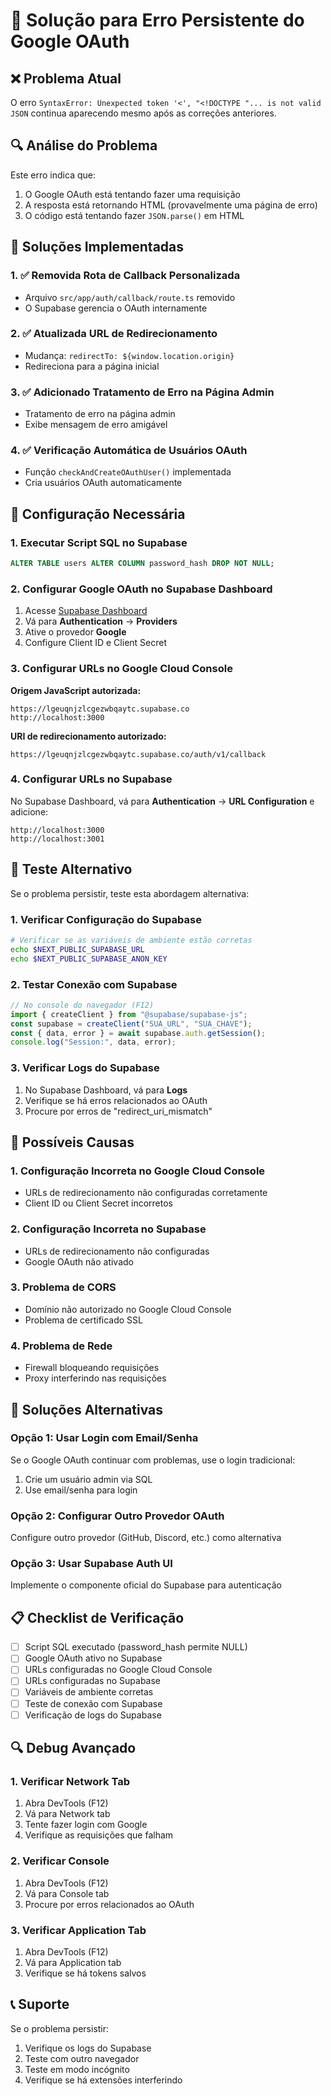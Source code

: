 # 🔧 Solução para Erro Persistente do Google OAuth

## ❌ Problema Atual

O erro `SyntaxError: Unexpected token '<', "<!DOCTYPE "... is not valid JSON` continua aparecendo mesmo após as correções anteriores.

## 🔍 Análise do Problema

Este erro indica que:

1. O Google OAuth está tentando fazer uma requisição
2. A resposta está retornando HTML (provavelmente uma página de erro)
3. O código está tentando fazer `JSON.parse()` em HTML

## 🔧 Soluções Implementadas

### 1. ✅ Removida Rota de Callback Personalizada

- Arquivo `src/app/auth/callback/route.ts` removido
- O Supabase gerencia o OAuth internamente

### 2. ✅ Atualizada URL de Redirecionamento

- Mudança: `redirectTo: ${window.location.origin}`
- Redireciona para a página inicial

### 3. ✅ Adicionado Tratamento de Erro na Página Admin

- Tratamento de erro na página admin
- Exibe mensagem de erro amigável

### 4. ✅ Verificação Automática de Usuários OAuth

- Função `checkAndCreateOAuthUser()` implementada
- Cria usuários OAuth automaticamente

## 🔧 Configuração Necessária

### 1. Executar Script SQL no Supabase

```sql
ALTER TABLE users ALTER COLUMN password_hash DROP NOT NULL;
```

### 2. Configurar Google OAuth no Supabase Dashboard

1. Acesse [Supabase Dashboard](https://supabase.com/dashboard)
2. Vá para **Authentication** → **Providers**
3. Ative o provedor **Google**
4. Configure Client ID e Client Secret

### 3. Configurar URLs no Google Cloud Console

**Origem JavaScript autorizada:**

```
https://lgeuqnjzlcgezwbqaytc.supabase.co
http://localhost:3000
```

**URI de redirecionamento autorizado:**

```
https://lgeuqnjzlcgezwbqaytc.supabase.co/auth/v1/callback
```

### 4. Configurar URLs no Supabase

No Supabase Dashboard, vá para **Authentication** → **URL Configuration** e adicione:

```
http://localhost:3000
http://localhost:3001
```

## 🧪 Teste Alternativo

Se o problema persistir, teste esta abordagem alternativa:

### 1. Verificar Configuração do Supabase

```bash
# Verificar se as variáveis de ambiente estão corretas
echo $NEXT_PUBLIC_SUPABASE_URL
echo $NEXT_PUBLIC_SUPABASE_ANON_KEY
```

### 2. Testar Conexão com Supabase

```javascript
// No console do navegador (F12)
import { createClient } from "@supabase/supabase-js";
const supabase = createClient("SUA_URL", "SUA_CHAVE");
const { data, error } = await supabase.auth.getSession();
console.log("Session:", data, error);
```

### 3. Verificar Logs do Supabase

1. No Supabase Dashboard, vá para **Logs**
2. Verifique se há erros relacionados ao OAuth
3. Procure por erros de "redirect_uri_mismatch"

## 🐛 Possíveis Causas

### 1. Configuração Incorreta no Google Cloud Console

- URLs de redirecionamento não configuradas corretamente
- Client ID ou Client Secret incorretos

### 2. Configuração Incorreta no Supabase

- URLs de redirecionamento não configuradas
- Google OAuth não ativado

### 3. Problema de CORS

- Domínio não autorizado no Google Cloud Console
- Problema de certificado SSL

### 4. Problema de Rede

- Firewall bloqueando requisições
- Proxy interferindo nas requisições

## 🔧 Soluções Alternativas

### Opção 1: Usar Login com Email/Senha

Se o Google OAuth continuar com problemas, use o login tradicional:

1. Crie um usuário admin via SQL
2. Use email/senha para login

### Opção 2: Configurar Outro Provedor OAuth

Configure outro provedor (GitHub, Discord, etc.) como alternativa

### Opção 3: Usar Supabase Auth UI

Implemente o componente oficial do Supabase para autenticação

## 📋 Checklist de Verificação

- [ ] Script SQL executado (password_hash permite NULL)
- [ ] Google OAuth ativo no Supabase
- [ ] URLs configuradas no Google Cloud Console
- [ ] URLs configuradas no Supabase
- [ ] Variáveis de ambiente corretas
- [ ] Teste de conexão com Supabase
- [ ] Verificação de logs do Supabase

## 🔍 Debug Avançado

### 1. Verificar Network Tab

1. Abra DevTools (F12)
2. Vá para Network tab
3. Tente fazer login com Google
4. Verifique as requisições que falham

### 2. Verificar Console

1. Abra DevTools (F12)
2. Vá para Console tab
3. Procure por erros relacionados ao OAuth

### 3. Verificar Application Tab

1. Abra DevTools (F12)
2. Vá para Application tab
3. Verifique se há tokens salvos

## 📞 Suporte

Se o problema persistir:

1. Verifique os logs do Supabase
2. Teste com outro navegador
3. Teste em modo incógnito
4. Verifique se há extensões interferindo
